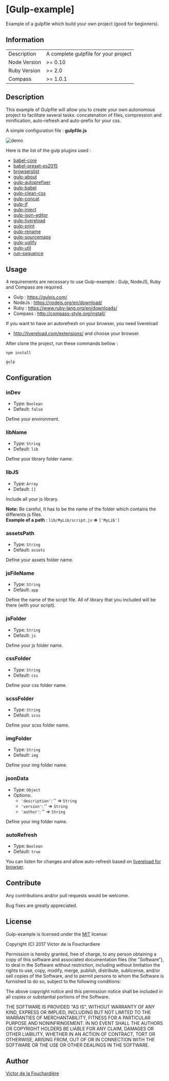 # [Gulp-example]

Example of a gulpfile which build your own project (good for beginners).

## Information

<table>
<td>Description</td>
<td>A complete gulpfile for your project</td>
</tr>
<tr>
<td>Node Version</td>
<td>>= 0.10</td>
</tr>
<tr>
<td>Ruby Version</td>
<td>>= 2.0</td>
</tr>
<tr>
<td>Compass</td>
<td>>= 1.0.1</td>
</tr>
</table>

## Description

This example of Gulpfile will allow you to create your own autonomous project to facilitate several tasks: concatenation of files, compression and minification, auto-refresh and auto-prefix for your css.

A simple configuration file : **gulpfile.js**

![demo](https://im3.ezgif.com/tmp/ezgif-3-27a8b62689.gif)

Here is the list of the gulp plugins used : 

* [babel-core](https://github.com/babel/babel/tree/master/packages/babel-core)
* [babel-preset-es2015](https://github.com/babel/babel/tree/master/packages/babel-preset-es2015)
* [browserslist](https://github.com/ai/browserslist)
* [gulp-about](https://github.com/michaelbazos/gulp-about)
* [gulp-autoprefixer](https://github.com/sindresorhus/gulp-autoprefixer)
* [gulp-babel](https://github.com/babel/gulp-babel)
* [gulp-clean-css](https://github.com/scniro/gulp-clean-css)
* [gulp-concat](https://github.com/contra/gulp-concat)
* [gulp-if](https://github.com/robrich/gulp-if)
* [gulp-inject](https://github.com/klei/gulp-inject)
* [gulp-json-editor](https://github.com/morou/gulp-json-editor)
* [gulp-livereload](https://github.com/vohof/gulp-livereload)
* [gulp-print](https://github.com/alexgorbatchev/gulp-print)
* [gulp-rename](https://github.com/hparra/gulp-rename)
* [gulp-sourcemaps](https://github.com/gulp-sourcemaps/gulp-sourcemaps)
* [gulp-uglify](https://github.com/terinjokes/gulp-uglify)
* [gulp-util](https://github.com/gulpjs/gulp-util)
* [run-sequence](https://www.npmjs.com/package/run-sequence)

## Usage

4 requirements are necessary to use Gulp-example : Gulp, NodeJS, Ruby and Compass are required.

* Gulp : https://gulpjs.com/
* NodeJs : https://nodejs.org/en/download/
* Ruby : https://www.ruby-lang.org/en/downloads/
* Compass :  http://compass-style.org/install/

If you want to have an autorefresh on your browser, you need livereload
* http://livereload.com/extensions/ and choose your browser.

After clone the project, run these commands bellow :  

```
npm install
```

```
gulp
```

## Configuration

### inDev

- Type: `Boolean`
- Default: `false`

Define your environment.


### libName

- Type: `String`
- Default: `lib`

Define your library folder name.

### libJS

- Type: `Array`
- Default: `[]`

Include all your js library.

**Note:** Be careful, It has to be the name of the folder which contains the differents js files.
<br/>
**Example of a path** :  `lib/MyLib/script.js` **=>** `['MyLib']`

### assetsPath

- Type: `String`
- Default: `assets`

Define your assets folder name.

### jsFileName

- Type: `String`
- Default: `app`

Define the name of the script file. All of library that you included will be there (with your script).

### jsFolder

- Type: `String`
- Default: `js`

Define your js folder name.

### cssFolder

- Type: `String`
- Default: `css`

Define your css folder name.

### scssFolder

- Type: `String`
- Default: `scss`

Define your scss folder name.

### imgFolder

- Type: `String`
- Default: `img`

Define your img folder name.

### jsonData

- Type: `Object`
- Options:
  - `'description'`: '' => `String`
  - `'version'`: '' => `String`
  - `'author'`: '' => `String`

Define your img folder name.

### autoRefresh

- Type: `Boolean`
- Default: `true`

You can listen for changes and allow auto-refresh based on [livereload for browser](http://livereload.com/extensions/).

## Contribute

Any contributions and/or pull requests would be welcome.

Bug fixes are greatly appreciated.

## License

Gulp-example is licensed under the [MIT](http://www.opensource.org/licenses/mit-license.php) license:

Copyright (C) 2017 Victor de la Fouchardiere

Permission is hereby granted, free of charge, to any person obtaining a copy of this software and associated documentation files (the "Software"), to deal in the Software without restriction, including without limitation the rights to use, copy, modify, merge, publish, distribute, sublicense, and/or sell copies of the Software, and to permit persons to whom the Software is furnished to do so, subject to the following conditions:

The above copyright notice and this permission notice shall be included in all copies or substantial portions of the Software.

THE SOFTWARE IS PROVIDED "AS IS", WITHOUT WARRANTY OF ANY KIND, EXPRESS OR IMPLIED, INCLUDING BUT NOT LIMITED TO THE WARRANTIES OF MERCHANTABILITY, FITNESS FOR A PARTICULAR PURPOSE AND NONINFRINGEMENT. IN NO EVENT SHALL THE AUTHORS OR COPYRIGHT HOLDERS BE LIABLE FOR ANY CLAIM, DAMAGES OR OTHER LIABILITY, WHETHER IN AN ACTION OF CONTRACT, TORT OR OTHERWISE, ARISING FROM, OUT OF OR IN CONNECTION WITH THE SOFTWARE OR THE USE OR OTHER DEALINGS IN THE SOFTWARE.

## Author
[Victor de la Fouchardière](http://www.victor-de-la-fouchardiere.fr/)
